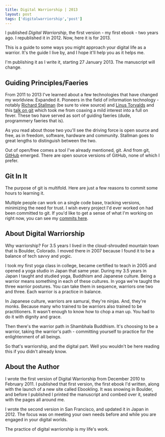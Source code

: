 ```yaml
---
title: Digital Warriorship | 2013
layout: post
tags: ['digitalwarriorship','post']
---
```


I published _Digital Warriorship_, the first version - my first ebook - two years ago. I republished it in 2012. Now, here it is for 2013. 

This is a guide to some ways you might approach your digital life as a warrior. It's the guide I live by, and I hope it'll help you as it helps me.

I'm publishing it as I write it, starting 27 January 2013. The manuscript will change.

Guiding Principles/Faeries
---

From 2011 to 2013 I've learned about a few technologies that have changed my worldview. Expanded it. Pioneers in the field of information technology - notably [Richard Stallman](http://www.stallman.org/) (be sure to view source) and [Linus Torvalds](https://en.wikiquote.org/wiki/Linus_Torvalds) and this [talk on git](https://www.youtube.com/watch?v=4XpnKHJAok8) which took me from coaxing a mild interest into a full on fever. These two have served as sort of guiding faeries (dude, programmery faeries that is).

As you read about those two you'll see the driving force is open source and free, as in freedom, software, hardware and community. Stallman goes to great lengths to distinguish between the two.

Out of open/free comes a tool I've already mentioned, git. And from git, [GitHub](http://github.com/) emerged. There are open source versions of GitHub, none of which I prefer.

Git In It
--- 

The purpose of git is multifold. Here are just a few reasons to commit some hours to learning it.

Multiple people can work on a single code base, tracking versions, minimizing the need for trust. I wish every project I'd ever worked on had been committed to git. If you'd like to get a sense of what I'm working on right now, you can see my [commits here](http://github.com/gwenbell/).



About Digital Warriorship
---

Why warriorship? For 3.5 years I lived in the cloud-shrouded mountain town that is Boulder, Colorado. I moved there in 2007 because I found it to be a balance of tech savvy and yogic. 

I took my first yoga class in college, became certified to teach in 2005 and opened a yoga studio in Japan that same year. During my 3.5 years in Japan I taught and studied yoga, Buddhism and Japanese culture. Being a warrior means something in each of these cultures. In yoga we're taught the three warrior postures. You can take them in sequence, warriors one two and three. Each warrior is a practice in balance.

In Japanese culture, warriors are samurai, they're ninjas. And, they're monks. Because many who trained to be warriors also trained to be practitioners. It wasn't enough to know how to chop a man up. You had to do it with dignity and grace.

Then there's the warrior path in Shambhala Buddhism. It's choosing to be a warrior, taking the warrior's path - committing yourself to practice for the enlightenment of all beings. 

So that's warriorship, and the digital part. Well you wouldn't be here reading this if you didn't already know.

About the Author
---

I wrote the first version of Digital Warriorship from December 2010 to February 2011. I published that first version, the first ebook I'd written, along with the launch of a new site called Ebookling. It was snowing in Boulder, and before I published I printed the manuscript and combed over it, seated with the pages all around me.

I wrote the second version in San Francisco, and updated it in Japan in 2012. The focus was on meeting your own needs before and while you are engaged in your digital worlds.

The practice of digital warriorship is my life's work.

